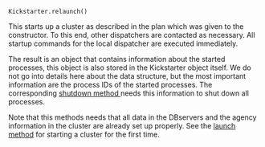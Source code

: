 


`Kickstarter.relaunch()`

This starts up a cluster as described in the plan which was given to
the constructor. To this end, other dispatchers are contacted as
necessary. All startup commands for the local dispatcher are
executed immediately.

The result is an object that contains information about the started
processes, this object is also stored in the Kickstarter object
itself. We do not go into details here about the data structure,
but the most important information are the process IDs of the
started processes. The corresponding
[shutdown method ](../ModulePlanner/README.md#shutdown) needs this information to
shut down all processes.

Note that this methods needs that all data in the DBservers and the
agency information in the cluster are already set up properly. See
the [launch method](../ModulePlanner/README.md#launch) for
starting a cluster for the first time.

